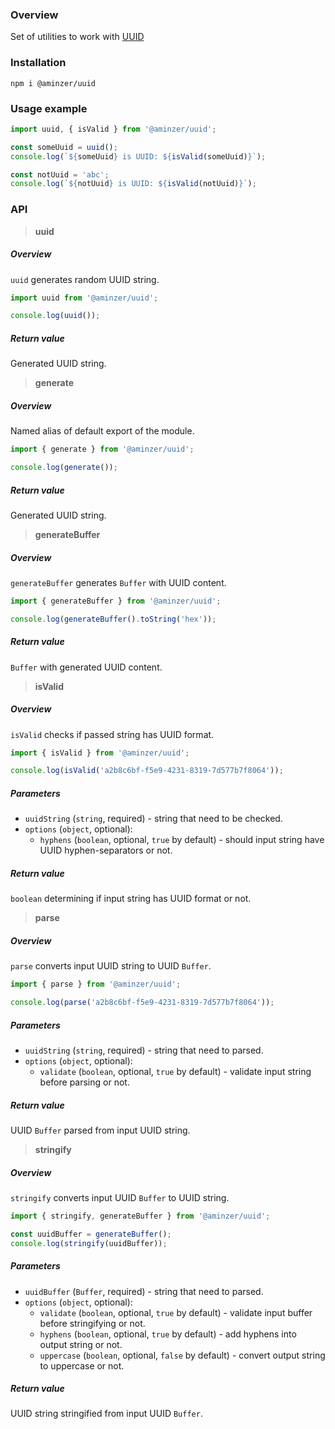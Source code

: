 ### Overview

Set of utilities to work with [UUID](https://en.wikipedia.org/wiki/Universally_unique_identifier)

### Installation

```
npm i @aminzer/uuid
```

### Usage example

```javascript
import uuid, { isValid } from '@aminzer/uuid';

const someUuid = uuid();
console.log(`${someUuid} is UUID: ${isValid(someUuid)}`);

const notUuid = 'abc';
console.log(`${notUuid} is UUID: ${isValid(notUuid)}`);

```

### API

> **uuid**

##### Overview

`uuid` generates random UUID string.

```javascript
import uuid from '@aminzer/uuid';

console.log(uuid());
```

##### Return value

Generated UUID string.

> **generate**

##### Overview

Named alias of default export of the module.

```javascript
import { generate } from '@aminzer/uuid';

console.log(generate());
```

##### Return value

Generated UUID string.

> **generateBuffer**

##### Overview

`generateBuffer` generates `Buffer` with UUID content.

```javascript
import { generateBuffer } from '@aminzer/uuid';

console.log(generateBuffer().toString('hex'));
```

##### Return value

`Buffer` with generated UUID content.

> **isValid**

##### Overview

`isValid` checks if passed string has UUID format.

```javascript
import { isValid } from '@aminzer/uuid';

console.log(isValid('a2b8c6bf-f5e9-4231-8319-7d577b7f8064'));
```

##### Parameters

* `uuidString` (`string`, required) - string that need to be checked.
* `options` (`object`, optional):
    * `hyphens` (`boolean`, optional, `true` by default) - should input string have UUID hyphen-separators or not.

##### Return value

`boolean` determining if input string has UUID format or not.

> **parse**

##### Overview

`parse` converts input UUID string to UUID `Buffer`.

```javascript
import { parse } from '@aminzer/uuid';

console.log(parse('a2b8c6bf-f5e9-4231-8319-7d577b7f8064'));
```

##### Parameters

* `uuidString` (`string`, required) - string that need to parsed.
* `options` (`object`, optional):
    * `validate` (`boolean`, optional, `true` by default) - validate input string before parsing or not.

##### Return value

UUID `Buffer` parsed from input UUID string.

> **stringify**

##### Overview

`stringify` converts input UUID `Buffer` to UUID string.

```javascript
import { stringify, generateBuffer } from '@aminzer/uuid';

const uuidBuffer = generateBuffer();
console.log(stringify(uuidBuffer));
```

##### Parameters

* `uuidBuffer` (`Buffer`, required) - string that need to parsed.
* `options` (`object`, optional):
    * `validate` (`boolean`, optional, `true` by default) - validate input buffer before stringifying or not.
    * `hyphens` (`boolean`, optional, `true` by default) - add hyphens into output string or not.
    * `uppercase` (`boolean`, optional, `false` by default) - convert output string to uppercase or not.

##### Return value

UUID string stringified from input UUID `Buffer`.
